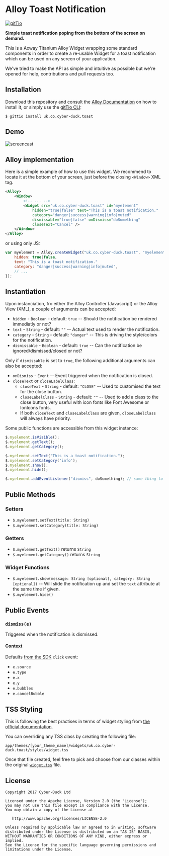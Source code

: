 # Alloy Toast Notification

[![gitTio](http://gitt.io/badge.svg)](http://gitt.io/component/uk.co.cyber-duck.toast)

**Simple toast notification poping from the bottom of the screen on demand.**

This is a Axway Titanium Alloy Widget wrapping some standard components in order to create a
re-usable Widget for a toast notification which can be used on any screen of your application.

We've tried to make the API as simple and intuitive as possible but we're opened for
help, contributions and pull requests too.

## Installation

Download this repository and consult the [Alloy Documentation](http://docs.appcelerator.com/titanium/latest/#!/guide/Alloy_XML_Markup-section-35621528_AlloyXMLMarkup-ImportingWidgets) on how to install it, or simply use the [gitTio CLI](http://gitt.io/cli):

```
$ gittio install uk.co.cyber-duck.toast
```

## Demo

![screencast](https://cdn-pro.dprcdn.net/files/acc_244709/JQQWxu)

## Alloy implementation

Here is a simple example of how to use this widget.
We recommend to locate it at the bottom of your screen, just before the closing `<Window>` XML tag.

```xml
<Alloy>
    <Window>
        <!-- ... -->
        <Widget src="uk.co.cyber-duck.toast" id="myelement"
            hidden="true|false" text="This is a toast notification."
            category="danger|success|warning|info|muted"
            dismissable="true|false" onDismiss="doSomething"
            closeText="Cancel" />
    </Window>
</Alloy>
```

or using only JS:

```js
var myelement = Alloy.createWidget("uk.co.cyber-duck.toast", "myelement", {
    hidden: true|false,
    text: "This is a toast notification."
    category: "danger|success|warning|info|muted",
    // ...
});
```

## Instantiation

Upon instanciation, fro either the Alloy Controller (Javascript) or the Alloy View (XML), a couple of arguments can be accepted:

* `hidden` - `Boolean` - default: `true` -- Should the notification be rendered immediatly or not?
* `text` - `String` - default: `""` -- Actual text used to render the notification.
* `category` - `String` - default: `"danger"` -- This is driving the style/colors for the notification.
* `dismissable` - `Boolean` - default: `true` -- Can the notification be ignored/dismissed/closed or not?

Only if `dismissable` is set to `true`, the following additional arguments can also be accepted:

* `onDismiss` - `Event` -- Event triggered when the notification is closed.
* `closeText` or `closeLabelClass`:
    * `closeText` - `String` - default: `"CLOSE"` -- Used to customised the text for the close button.
    * `closeLabelClass` - `String` - default: `""` -- Used to add a class to the close button, very useful with icon fonts like Font Awesome or IonIcons fonts.
    * If both `closeText` and `closeLabelClass` are given, `closeLabelClass` will always have priority.

Some public functions are accessible from this widget instance:

```js
$.myelement.isVisible();
$.myelement.getText();
$.myelement.getCategory();

$.myelement.setText("This is a toast notification.");
$.myelement.setCategory('info');
$.myelement.show();
$.myelement.hide();

$.myelement.addEventListener("dismiss", doSomething); // same thing to use "onDismiss" from within the XML view
```

## Public Methods

### Setters

* `$.myelement.setText(title: String)`
* `$.myelement.setCategory(title: String)`

### Getters

* `$.myelement.getText()` returns `String`
* `$.myelement.getCategory()` returns `String`

### Widget Functions

* `$.myelement.show(message: String [optional], category: String [optional])` -- Will slide the notification up and set the `text` attribute at the same time if given.
* `$.myelement.hide()`

## Public Events

### `dismiss(e)`

Triggered when the notification is dismissed.

#### Context

Defaults [from the SDK](https://docs.appcelerator.com/platform/latest/#!/api/Titanium.UI.View-event-click) `click` event:

* `e.source`
* `e.type`
* `e.x`
* `e.y`
* `e.bubbles`
* `e.cancelBubble`

## TSS Styling

This is following the best practises in terms of widget styling from [the official documentation](https://docs.appcelerator.com/platform/latest/#!/guide/Alloy_Widgets).

You can overriding any TSS class by creating the following file:

`app/themes/[your_theme_name]/widgets/uk.co.cyber-duck.toast/styles/widget.tss`

Once that file created, feel free to pick and choose from our classes within the original [`widget.tss`](https://github.com/Cyber-Duck/alloy-toast-notification/blob/master/uk.co.cyber-duck.toast/styles/widget.tss) file.

## License

```
Copyright 2017 Cyber-Duck Ltd

Licensed under the Apache License, Version 2.0 (the "License");
you may not use this file except in compliance with the License.
You may obtain a copy of the License at

   http://www.apache.org/licenses/LICENSE-2.0

Unless required by applicable law or agreed to in writing, software
distributed under the License is distributed on an "AS IS" BASIS,
WITHOUT WARRANTIES OR CONDITIONS OF ANY KIND, either express or implied.
See the License for the specific language governing permissions and
limitations under the License.
```
